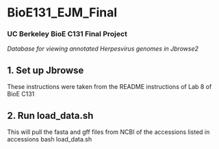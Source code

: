 # BioE131_EJM_Final
### UC Berkeley BioE C131 Final Project
_Database for viewing annotated Herpesvirus genomes in Jbrowse2_

## 1. Set up Jbrowse
These instructions were taken from the README instructions of Lab 8 of BioE C131 
## 2. Run load_data.sh
This will pull the fasta and gff files from NCBI of the accessions listed in accessions
bash load_data.sh
